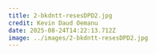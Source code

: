 ```yaml
---
title: 2-bkdntt-resesDPD2.jpg
credit: Kevin Daud Oemanu
date: 2025-08-24T14:22:13.712Z
image: ../images/2-bkdntt-resesDPD2.jpg
---
```


